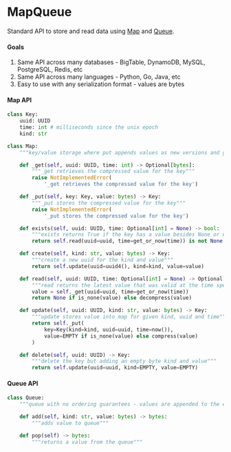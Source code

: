 MapQueue
========

Standard API to store and read data using [Map](https://en.wikipedia.org/wiki/Associative_array) and [Queue](https://en.wikipedia.org/wiki/Queue_(abstract_data_type)). 

#### Goals
1. Same API across many databases - BigTable, DynamoDB, MySQL, PostgreSQL, Redis, etc
2. Same API across many languages - Python, Go, Java, etc
3. Easy to use with any serialization format - values are bytes

#### Map API

```python
class Key:
    uuid: UUID
    time: int # milliseconds since the unix epoch
    kind: str 
```

```python
class Map:
    """key/value storage where put appends values as new versions and get retrieves the latest value"""

    def _get(self, uuid: UUID, time: int) -> Optional[bytes]:
        """_get retrieves the compressed value for the key"""
        raise NotImplementedError(
            '_get retrieves the compressed value for the key')

    def _put(self, key: Key, value: bytes) -> Key:
        """_put stores the compressed value for the key"""
        raise NotImplementedError(
            '_put stores the compressed value for the key')

    def exists(self, uuid: UUID, time: Optional[int] = None) -> bool:
        """exists returns True if the key has a value besides None or empty bytes in the Map"""
        return self.read(uuid=uuid, time=get_or_now(time)) is not None

    def create(self, kind: str, value: bytes) -> Key:
        """create a new uuid for the kind and value"""
        return self.update(uuid=uuid4(), kind=kind, value=value)

    def read(self, uuid: UUID, time: Optional[int] = None) -> Optional[bytes]:
        """read returns the latest value that was valid at the time specified otherwise None"""
        value = self._get(uuid=uuid, time=get_or_now(time))
        return None if is_none(value) else decompress(value)

    def update(self, uuid: UUID, kind: str, value: bytes) -> Key:
        """update stores value into map for given kind, uuid and time"""
        return self._put(
            key=Key(kind=kind, uuid=uuid, time=now()),
            value=EMPTY if is_none(value) else compress(value)
        )

    def delete(self, uuid: UUID) -> Key:
        """delete the key but adding an empty byte kind and value"""
        return self.update(uuid=uuid, kind=EMPTY, value=EMPTY)
```

#### Queue API

```python
class Queue:
    """queue with no ordering guarantees - values are appended to the end but may pop off out of order"""

    def add(self, kind: str, value: bytes) -> bytes:
        """adds value to queue"""

    def pop(self) -> bytes:
        """returns a value from the queue"""
```

